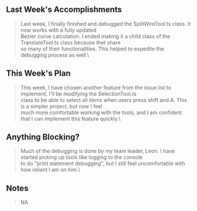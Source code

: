 ## Last Week's Accomplishments

> Last week, I finally finished and debugged the SplitWireTool.ts class. It now works with a fully updated\
> Bezier curve calculation. I ended making it a child class of the TranslateTool.ts class because thet share\
> so many of their functionalities. This helped to expedite the debugging process as well.\

## This Week's Plan

> This week, I have chosen another feature from the issue list to implement. I'll be modifying the SelectionTool.ts\
> class to be able to select all items when users press shift and A. This is a simpler project, but now I feel\
> much more comfortable working with the tools, and I am confident that I can implement this feature quickly.\

## Anything Blocking?

> Much of the debugging is done by my team leader, Leon. I have started picking up tools like logging to the console\
> to do "print statement debugging", but I still feel uncomfortable with how reliant I am on him.\

## Notes

> NA
